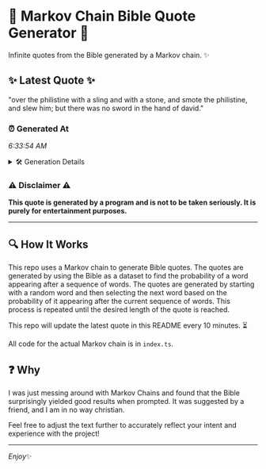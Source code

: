 # 📖 Markov Chain Bible Quote Generator 📖

Infinite quotes from the Bible generated by a Markov chain. ✨

## ✨ Latest Quote ✨
"over the philistine with a sling and with a stone, and smote the philistine, and slew him; but there was no sword in the hand of david."

### ⏰ Generated At
*6:33:54 AM*

<details>
    <summary>🛠️ Generation Details</summary>
    <p>
        <strong>🌱 Seed:</strong> over<br>
        <strong>🔄 Iterations:</strong> 26<br>
        <strong>📜 Context History:</strong><br>[ over ]: the<br>[ over, the ]: philistine<br>[ over, the, philistine ]: with<br>[ over, the, philistine, with ]: a<br>[ over, the, philistine, with, a ]: sling<br>[ over, the, philistine, with, a, sling ]: and<br>[ the, philistine, with, a, sling, and ]: with<br>[ philistine, with, a, sling, and, with ]: a<br>[ with, a, sling, and, with, a ]: stone,<br>[ a, sling, and, with, a, stone, ]: and<br>[ sling, and, with, a, stone,, and ]: smote<br>[ and, with, a, stone,, and, smote ]: the<br>[ with, a, stone,, and, smote, the ]: philistine,<br>[ a, stone,, and, smote, the, philistine, ]: and<br>[ stone,, and, smote, the, philistine,, and ]: slew<br>[ and, smote, the, philistine,, and, slew ]: him;<br>[ smote, the, philistine,, and, slew, him; ]: but<br>[ the, philistine,, and, slew, him;, but ]: there<br>[ philistine,, and, slew, him;, but, there ]: was<br>[ and, slew, him;, but, there, was ]: no<br>[ slew, him;, but, there, was, no ]: sword<br>[ him;, but, there, was, no, sword ]: in<br>[ but, there, was, no, sword, in ]: the<br>[ there, was, no, sword, in, the ]: hand<br>[ was, no, sword, in, the, hand ]: of<br>[ no, sword, in, the, hand, of ]: david.<br>
    </p>
</details>

### ⚠️ Disclaimer ⚠️
**This quote is generated by a program and is not to be taken seriously. It is purely for entertainment purposes.**

---

## 🔍 How It Works

This repo uses a Markov chain to generate Bible quotes. The quotes are generated by using the Bible as a dataset to find the probability of a word appearing after a sequence of words. The quotes are generated by starting with a random word and then selecting the next word based on the probability of it appearing after the current sequence of words. This process is repeated until the desired length of the quote is reached.

This repo will update the latest quote in this README every 10 minutes. ⏳

All code for the actual Markov chain is in `index.ts`.

## ❓ Why

I was just messing around with Markov Chains and found that the Bible surprisingly yielded good results when prompted. 
It was suggested by a friend, and I am in no way christian.

Feel free to adjust the text further to accurately reflect your intent and experience with the project!

---

*Enjoy*✨

